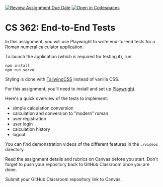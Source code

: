 [![Review Assignment Due Date](https://classroom.github.com/assets/deadline-readme-button-22041afd0340ce965d47ae6ef1cefeee28c7c493a6346c4f15d667ab976d596c.svg)](https://classroom.github.com/a/yyf84xpB)
[![Open in Codespaces](https://classroom.github.com/assets/launch-codespace-2972f46106e565e64193e422d61a12cf1da4916b45550586e14ef0a7c637dd04.svg)](https://classroom.github.com/open-in-codespaces?assignment_repo_id=19611539)
# CS 362: End-to-End Tests

In this assignment, you will use Playwright to write end-to-end tests for a Roman numeral calculator application.

To launch the application (which is required for testing it), run:

```shell
npm install
npm run serve
```

Styling is done with [TailwindCSS](https://tailwindcss.com/) instead of vanilla CSS.

For this assignment, you’ll need to install and set up [Playwright](https://playwright.dev/).

Here's a quick overview of the tests to implement:

- simple calculation conversion
- calculation and conversion to "modern" roman
- user registration
- user login
- calculation history
- logout

You can find demonstration videos of the different features in the `./videos` directory.

Read the assignment details and rubrics on Canvas before you start. Don't forget to push your repository back to GitHub Classroom once you are done.

Submit your GitHub Classroom repository link to Canvas.
